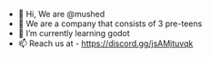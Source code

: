 - 👋 Hi, We are @mushed
- 👀 We are a company that consists of 3 pre-teens
- 🌱 I’m currently learning godot
- 📫 Reach us at - https://discord.gg/jsAMjtuvqk

<!---
mushed/mushed is a ✨ special ✨ repository because its `README.md` (this file) appears on your GitHub profile.
You can click the Preview link to take a look at your changes.
--->

